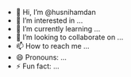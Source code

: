 - 👋 Hi, I’m @husnihamdan
- 👀 I’m interested in ...
- 🌱 I’m currently learning ...
- 💞️ I’m looking to collaborate on ...
- 📫 How to reach me ...
- 😄 Pronouns: ...
- ⚡ Fun fact: ...

<!---
husnihamdan/husnihamdan is a ✨ special ✨ repository because its `README.md` (this file) appears on your GitHub profile.
You can click the Preview link to take a look at your changes.
--->
